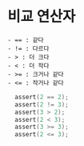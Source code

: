 # 비교 연산자

```
- == : 같다
- != : 다르다
- > : 더 크다
- < : 더 작다
- >= : 크거나 같다
- <= : 작거나 같다
```

```swift
  assert(2 == 2);
  assert(2 != 3);
  assert(3 > 2);
  assert(2 < 3);
  assert(3 >= 3);
  assert(2 <= 3);
```
